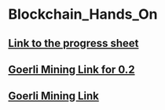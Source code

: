 # Blockchain_Hands_On

## [Link to the progress sheet](https://docs.google.com/spreadsheets/d/1WsVec1hINl7jFoutmE9HVHG4YGgsvOu88HooRM7xBWk/edit?usp=sharing)

## [Goerli Mining Link for 0.2](https://goerlifaucet.com/)
## [Goerli Mining Link](https://goerli-faucet.pk910.de/)
